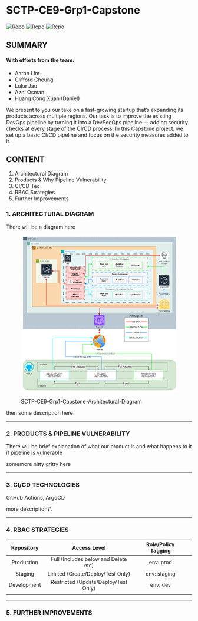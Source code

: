 # SCTP-CE9-Grp1-Capstone

[![Repo](https://img.shields.io/badge/GitHub-VPC%20Repo-00A4A6?logo=github)](https://github.com/aalimsee/ce-grp-1-vpc) [![Repo](https://img.shields.io/badge/GitHub-EKS%20Repo-00A4A6?logo=github)](https://github.com/aalimsee/ce-grp-1-eks) [![Repo](https://img.shields.io/badge/GitHub-APP%20Repo-00FFFF?logo=github)](https://github.com/aalimsee/ce-grp-1-apps)

## SUMMARY

#### With efforts from the team:

* Aaron Lim
* Clifford Cheung
* Luke Jau
* Azni Osman
* Huang Cong Xuan (Daniel)

We present to you our take on a fast-growing startup that’s expanding its products across multiple regions. Our task is to improve the existing DevOps pipeline by turning it into a DevSecOps pipeline — adding security checks at every stage of the CI/CD process. In this Capstone project, we set up a basic CI/CD pipeline and focus on the security measures added to it.

## CONTENT

1. Architectural Diagram
2. Products & Why Pipeline Vulnerability
3. CI/CD Tec
4. RBAC Strategies
5. Further Improvements

### 1. ARCHITECTURAL DIAGRAM

There will be a diagram here

<figure><img src=".gitbook/assets/CE9-Grp-1-Archi.png" alt=""><figcaption><p>SCTP-CE9-Grp1-Capstone-Architectural-Diagram</p></figcaption></figure>

then some description here

***

### 2. PRODUCTS & PIPELINE VULNERABILITY

There will be brief explanation of what our product is and what happens to it if pipeline is vulnerable

somemore nitty gritty here



***

### 3. CI/CD TECHNOLOGIES

GitHub Actions, ArgoCD

more description?\


***

### 4. RBAC STRATEGIES

<table><thead><tr><th align="center">Repository</th><th align="center">Access Level</th><th align="center">Role/Policy Tagging</th><th data-type="content-ref"></th></tr></thead><tbody><tr><td align="center">Production</td><td align="center">Full (Includes below and Delete etc)</td><td align="center">env: prod</td><td></td></tr><tr><td align="center">Staging</td><td align="center">Limited (Create/Deploy/Test Only)</td><td align="center">env: staging</td><td></td></tr><tr><td align="center">Development</td><td align="center">Restricted (Update/Deploy/Test Only)</td><td align="center">env: dev</td><td></td></tr><tr><td align="center"></td><td align="center"></td><td align="center"></td><td></td></tr></tbody></table>



***

### 5. FURTHER IMPROVEMENTS
